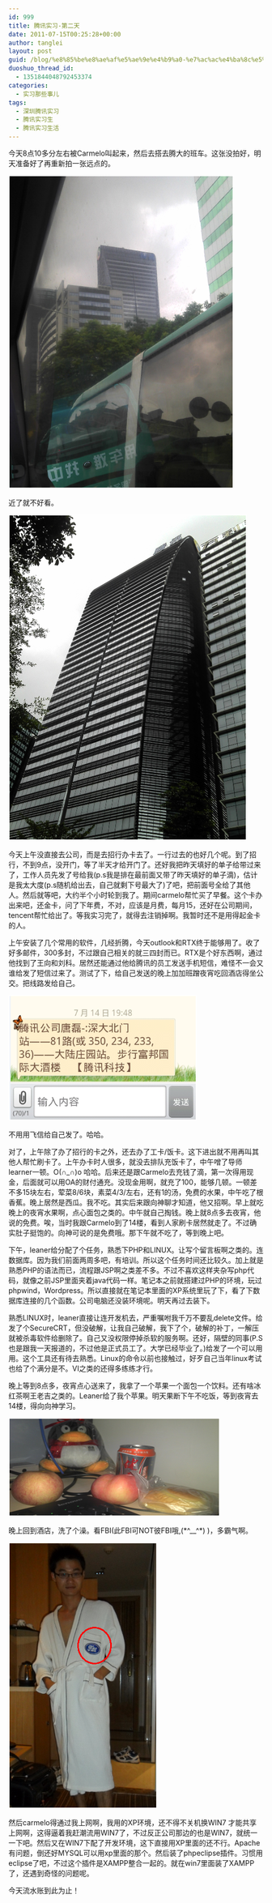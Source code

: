 ```yaml
---
id: 999
title: 腾讯实习-第二天
date: 2011-07-15T00:25:28+00:00
author: tanglei
layout: post
guid: /blog/%e8%85%be%e8%ae%af%e5%ae%9e%e4%b9%a0-%e7%ac%ac%e4%ba%8c%e5%a4%a9.html
duoshuo_thread_id:
  - 1351844048792453374
categories:
  - 实习那些事儿
tags:
  - 深圳腾讯实习
  - 腾讯实习生
  - 腾讯实习生活
---
```

今天8点10多分左右被Carmelo叫起来，然后去搭去腾大的班车。这张没拍好，明天准备好了再重新拍一张远点的。 


![](/wp-content/uploads/2011/07/071511_0035_1.png) 

近了就不好看。 


![](/wp-content/uploads/2011/07/071511_0035_2.png) 

今天上午没直接去公司，而是去招行办卡去了。一行过去的也好几个呢。到了招行，不到9点，没开门，等了半天才给开门了。还好我把昨天填好的单子给带过来了，工作人员先发了号给我(p.s我是排在最前面又带了昨天填好的单子滴)，估计是我太大度(p.s随机给出去，自己就剩下号最大了)了吧，把前面号全给了其他人。然后就等吧，大约半个小时轮到我了。期间carmelo帮忙买了早餐。这个卡办出来吧，还金卡，问了下年费，不对，应该是月费，每月15，还好在公司期间，tencent帮忙给出了。等我实习完了，就得去注销掉啊。我暂时还不是用得起金卡的人。 

上午安装了几个常用的软件，几经折腾，今天outlook和RTX终于能够用了。收了好多邮件，300多封，不过跟自己相关的就三四封而已。RTX是个好东西啊，通过他找到了王向和刘科。居然还能通过他给腾讯的员工发送手机短信，难怪不一会又谁给发了短信过来了。测试了下，给自己发送的晚上加加班蹭夜宵吃回酒店得坐公交。把线路发给自己。 


![](/wp-content/uploads/2011/07/071511_0035_3.png) 

不用用飞信给自己发了。哈哈。 

对了，上午除了办了招行的卡之外，还去办了工卡/饭卡。这下进出就不用再叫其他人帮忙刷卡了。上午办卡时人很多，就没去排队充饭卡了，中午噌了导师learner一顿。O(∩_∩)o 哈哈。后来还是跟Carmelo去充钱了滴，第一次得用现金，后面就可以用OA的财付通充。没现金用啊，就充了100，能够几顿。一顿差不多15块左右，荤菜8/6块，素菜4/3/左右，还有1的汤，免费的水果，中午吃了根香蕉。晚上居然是西瓜。我不吃。其实后来跟向神聊才知道，他又招啊。早上就吃晚上的夜宵水果啊，点心面包之类的。中午就自己掏钱。晚上就8点多去夜宵，他说的免费。唉，当时我跟Carmelo到了14楼，看到人家刷卡居然就走了。不过确实肚子挺饱的。向神可说的是免费哦。那下午就不吃了，等到晚上吧。 

下午，leaner给分配了个任务，熟悉下PHP和LINUX。让写个留言板啊之类的。连数据库。因为我们前面两周多吧，有培训。所以这个任务时间还比较久。加上就是熟悉PHP的语法而已，流程跟JSP啊之类差不多。不过不喜欢这样夹杂写php代码，就像之前JSP里面夹着java代码一样。笔记本之前就搭建过PHP的环境，玩过phpwind，Wordpress。所以直接就在笔记本里面的XP系统里玩了下，看了下数据库连接的几个函数。公司电脑还没装环境呢。明天再过去装下。 

熟悉LINUX时，leaner直接让连开发机去，严重嘱咐我千万不要乱delete文件。给发了个SecureCRT，但没破解，让我自己破解，我下了个，破解的补丁，一解压就被杀毒软件给删除了。自己又没权限停掉杀软的服务啊。还好，隔壁的同事(P.S也是跟我一天报道的，不过他是正式员工了。大学已经毕业了。)给发了一个可以用用。这个工具还有待去熟悉。Linux的命令以前也接触过，好歹自己当年linux考试也给了个满分是不。VI之类的还得多练练才行。 

晚上等到8点多，夜宵点心送来了，我拿了一个苹果一个面包一个饮料。还有啥冰红茶啊王老吉之类的。Leaner给了我个苹果。明天果断下午不吃饭，等到夜宵去14楼，得向向神学习。 


![](/wp-content/uploads/2011/07/071511_0035_4.png) 

晚上回到酒店，洗了个澡。看FBI(此FBI可NOT彼FBI哦,(\*^__^\*) )，多霸气啊。 


![](/wp-content/uploads/2011/07/071511_0035_5.png) 

然后carmelo得通过我上网啊，我用的XP环境，还不得不关机换WIN7 才能共享上网啊，这得逼着我赶潮流用WIN7了，不过反正公司那边的也是WIN7，就统一一下吧。然后又在WIN7下配了开发环境，这下直接用XP里面的还不行。Apache有问题，倒还好MYSQL可以用xp里面的那个。然后装了phpeclipse插件。习惯用eclipse了吧，不过这个插件是XAMPP整合一起的。就在win7里面装了XAMPP了，还遇到奇怪的问题呢。 

今天流水账到此为止！
